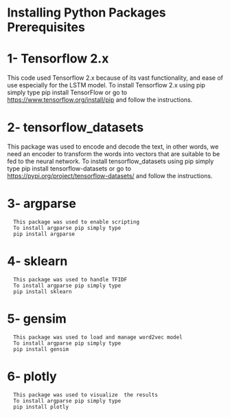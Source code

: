 # Installing Python Packages Prerequisites
# 1- Tensorflow 2.x 
This code used Tensorflow 2.x because of its vast functionality, and ease of use especially for the LSTM model.
To install Tensorflow 2.x using pip simply type 
      pip install TensorFlow
      or go to https://www.tensorflow.org/install/pip and follow the instructions.
      
# 2- tensorflow_datasets
This package was used to encode and decode the text, in other words, we need an encoder to transform the words into vectors that are suitable to be fed to the neural network.
To install tensorflow_datasets using pip simply type 
      pip install tensorflow-datasets
      or go to https://pypi.org/project/tensorflow-datasets/ and follow the instructions.
      
# 3- argparse
      This package was used to enable scripting  
      To install argparse pip simply type 
      pip install argparse
      
# 4- sklearn
      This package was used to handle TFIDF 
      To install argparse pip simply type 
      pip install sklearn
      
# 5- gensim
      This package was used to load and manage word2vec model
      To install argparse pip simply type 
      pip install gensim

# 6- plotly
      This package was used to visualize  the results 
      To install argparse pip simply type 
      pip install plotly
